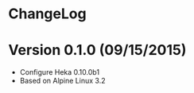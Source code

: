 ChangeLog
==============

# Version 0.1.0 (09/15/2015)

- Configure Heka 0.10.0b1
- Based on Alpine Linux 3.2
